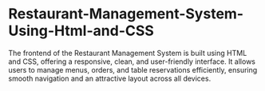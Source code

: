 # Restaurant-Management-System-Using-Html-and-CSS
The frontend of the Restaurant Management System is built using HTML and CSS, offering a responsive, clean, and user-friendly interface. It allows users to manage menus, orders, and table reservations efficiently, ensuring smooth navigation and an attractive layout across all devices.
